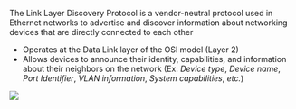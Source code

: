 The Link Layer Discovery Protocol is a vendor-neutral protocol used in Ethernet networks to advertise and discover information about networking devices that are directly connected to each other

* Operates at the Data Link layer of the OSI model (Layer 2)
* Allows devices to announce their identity, capabilities, and information about their neighbors on the network (Ex: *Device type*, *Device name*, *Port Identifier*, *VLAN information*, *System capabilities*, *etc.*)

![](https://github.com/JonmarCorpuz/SecondBrain/blob/main/Assets/Whitespace.png)
